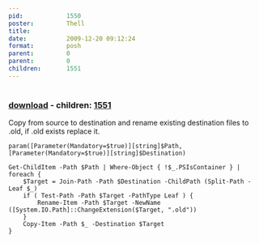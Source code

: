 ```yaml
---
pid:            1550
poster:         Thell
title:          
date:           2009-12-20 09:12:24
format:         posh
parent:         0
parent:         0
children:       1551
---
```


# 

### [download](1550.ps1) - children: [1551](1551.md)

Copy from source to destination and rename existing destination files to .old, if .old exists replace it.

```posh
param([Parameter(Mandatory=$true)][string]$Path,[Parameter(Mandatory=$true)][string]$Destination)

Get-ChildItem -Path $Path | Where-Object { !$_.PSIsContainer } | foreach {
	$Target = Join-Path -Path $Destination -ChildPath (Split-Path -Leaf $_)
	if ( Test-Path -Path $Target -PathType Leaf ) {
		Rename-Item -Path $Target -NewName ([System.IO.Path]::ChangeExtension($Target, ".old"))
	}
	Copy-Item -Path $_ -Destination $Target
}
```
